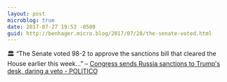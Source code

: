 ```yaml
---
layout: post
microblog: true
date: 2017-07-27 19:53 -0500
guid: http://benhager.micro.blog/2017/07/28/the-senate-voted.html
---
```

🏛 “The Senate voted 98-2 to approve the sanctions bill that cleared the House earlier this week…” – [Congress sends Russia sanctions to Trump's desk, daring a veto - POLITICO](http://www.politico.com/story/2017/07/27/russia-sanctions-bill-senate-to-pass-241034?lo=ap_a1)
